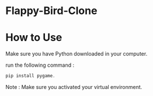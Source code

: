 # Flappy-Bird-Clone



# How to Use 
Make sure you have Python downloaded in your computer.

run the following command :

```javascript
pip install pygame.
```

Note : Make sure you activated your virtual environment.